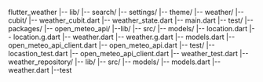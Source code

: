 flutter_weather
|-- lib/
    |-- search/
    |-- settings/
    |-- theme/
    |-- weather/
        |-- cubit/
            |-- weather_cubit.dart
            |-- weather_state.dart
    |-- main.dart
|-- test/
|-- packages/
    |-- open_meteo_api/
        |--lib/
            |-- src/
                |-- models/
                    |-- location.dart
                    |-- location.g.dart
                    |-- weather.dart
                    |-- weather.g.dart
                    |-- models.dart
                |-- open_meteo_api_client.dart
            |-- open_meteo_api.dart
        |-- test/
            |-- locastion_test.dart
            |-- open_meteo_api_client.dart
            |-- weather_test.dart
    |-- weather_repository/
        |-- lib/
            |-- src/
                |-- models/
                    |-- models.dart
                    |-- weather.dart
        |--test
    